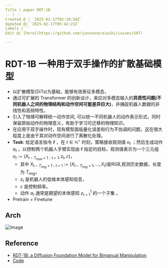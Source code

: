 ```yaml
---
Title | paper RDT-1B
-- | --
Created @ | `2025-02-17T02:10:50Z`
Updated @| `2025-02-17T05:42:23Z`
Labels | ``
Edit @| [here](https://github.com/junxnone/aiwiki/issues/507)

---
```

# RDT-1B 一种用于双手操作的扩散基础模型


 - 以扩散模型(DiTs)为基础，能够有效表征多模态，
 - 通过可扩展的 Transformer 的创新设计，来应对多模态输入的**异质性问题(不同机器人之间的物理结构和动作空间可能差异巨大)**，并捕捉机器人数据的非线性和高频特性。
- 引入了物理可解释统一动作空间, 可以统一不同机器人的动作表示形式，同时保留原始动作的物理意义，有助于学习可迁移的物理知识。
- 在应用于双手操作时，现有模型面临量化误差和行为不协调的问题，这在很大程度上是由于其对动作空间进行了离散化处理。
- **Task**:  给定语言指令 $\ell$ ，在 $t \in \mathbb{N}^{+}$ 时刻，策略接收观测值 $o_{t}$ ；然后生成动作 $a_{t}$ ，以控制两个机器人手臂实现由 $\ell$ 指定的目标。观测值表示为一个三元组 $o_{t}:=(X_{t - T_{max} + 1 : t + 1}, z_{t}, c)$，
  - 其中 $X_{t - T_{img} + 1 : t + 1}:=(X_{t - T_{img} + 1}, \ldots, X_{t})$是RGB,观测历史数据，长度为 $T_{img}$，
  - $z_t$ 是机器人的低维本体感知信息，
  - $c$ 是控制频率。
  - 动作 $a_t$ 通常是期望的本体感知 $z_{t + 1}^1$ 的一个子集 。
- Pretrain + Finetune  

## Arch

![Image](https://github.com/user-attachments/assets/7fd22583-afcf-4e78-a953-cd00cb2b0c6b)



## Reference
- [RDT-1B: a Diffusion Foundation Model for Bimanual Manipulation](https://arxiv.org/pdf/2410.07864)
- [Code](https://github.com/thu-ml/RoboticsDiffusionTransformer)
